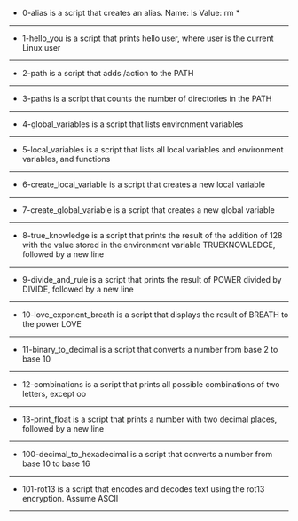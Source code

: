 * 0-alias is a script that creates an alias. Name: ls Value: rm *
----------------------------------
* 1-hello_you is a script that prints hello user, where user is the current Linux user
---------------------------------
* 2-path is a script that adds /action to the PATH
------------------------------
* 3-paths is a script that counts the number of directories in the PATH
----------------------------------
* 4-global_variables is a script that lists environment variables
-----------------------------------
* 5-local_variables is  a script that lists all local variables and environment variables, and functions
-------------------------------
* 6-create_local_variable is a script that creates a new local variable
----------------------------
* 7-create_global_variable is a script that creates a new global variable
-----------------------------
* 8-true_knowledge is a script that prints the result of the addition of 128 with the value stored in the environment variable TRUEKNOWLEDGE, followed by a new line
--------------------------------------------------------------
* 9-divide_and_rule is a script that prints the result of POWER divided by DIVIDE, followed by a new line
-------------------------------------
* 10-love_exponent_breath is a script that displays the result of BREATH to the power LOVE
-----------------------------
* 11-binary_to_decimal is a script that converts a number from base 2 to base 10
-----------------------------
* 12-combinations is a script that prints all possible combinations of two letters, except oo
----------------------------
* 13-print_float is a script that prints a number with two decimal places, followed by a new line
------------------------------
* 100-decimal_to_hexadecimal is a script that converts a number from base 10 to base 16
-------------------------------
* 101-rot13 is  a script that encodes and decodes text using the rot13 encryption. Assume ASCII
-------------------------------

